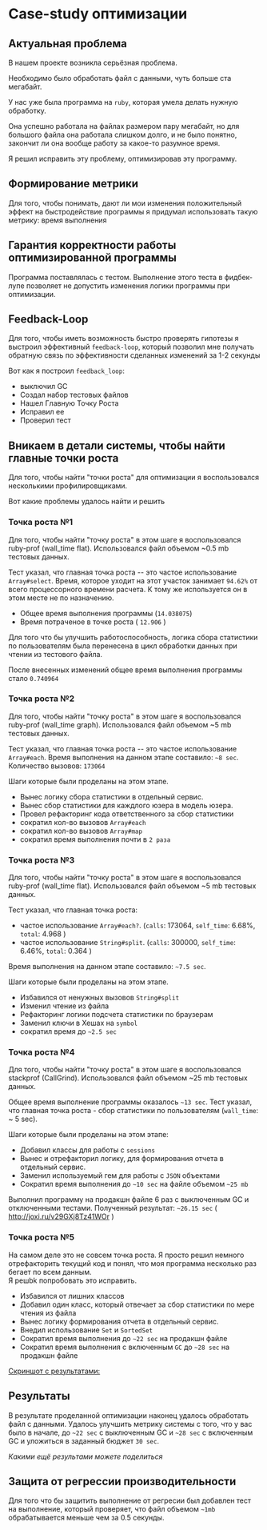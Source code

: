 # Case-study оптимизации

## Актуальная проблема
В нашем проекте возникла серьёзная проблема.

Необходимо было обработать файл с данными, чуть больше ста мегабайт.

У нас уже была программа на `ruby`, которая умела делать нужную обработку.

Она успешно работала на файлах размером пару мегабайт, но для большого файла она работала слишком долго, и не было понятно, закончит ли она вообще работу за какое-то разумное время.

Я решил исправить эту проблему, оптимизировав эту программу.

## Формирование метрики
Для того, чтобы понимать, дают ли мои изменения положительный эффект на быстродействие программы я придумал использовать такую метрику: время выполнения

## Гарантия корректности работы оптимизированной программы
Программа поставлялась с тестом. Выполнение этого теста в фидбек-лупе позволяет не допустить изменения логики программы при оптимизации.

## Feedback-Loop
Для того, чтобы иметь возможность быстро проверять гипотезы я выстроил эффективный `feedback-loop`, который позволил мне получать обратную связь по эффективности сделанных изменений за 1-2 секунды

Вот как я построил `feedback_loop`: 
- выключил GC 
- Создал набор тестовых файлов
- Нашел Главную Точку Роста
- Исправил ее
- Проверил тест

## Вникаем в детали системы, чтобы найти главные точки роста
Для того, чтобы найти "точки роста" для оптимизации я воспользовался несколькими профилировщиками.

Вот какие проблемы удалось найти и решить

### Точка роста №1 
Для того, чтобы найти "точку роста" в этом шаге я воспользовался ruby-prof (wall_time flat). Использовался файл объемом ~0.5 mb тестовых данных. 

Тест указал, что главная точка роста -- это частое использование `Array#select`. Время, которое уходит на этот участок занимает `94.62%` от всего процессорного времени расчета.
К тому же используется он в этом месте не по назначению. 

- Общее время выполнения программы (`14.038075`)
- Время потраченое в точке роста ( `12.906` )

Для того что бы улучшить работоспособность, логика сбора статистики по пользователям была перенесена в цикл обработки данных при чтении из тестового файла.

После внесенных изменений общее время выполнения программы стало `0.740964`

### Точка роста №2
Для того, чтобы найти "точку роста" в этом шаге я воспользовался ruby-prof (wall_time graph). Использовался файл объемом ~5 mb тестовых данных. 

Тест указал, что главная точка роста -- это частое использование `Array#each`.
Время выполнения на данном этапе составило: `~8 sec`. 
Количество вызовов: `173064`

Шаги которые были проделаны на этом этапе. 
- Вынес логику сбора статистики в отдельный сервис. 
- Вынес сбор статистики для каждлого юзера в модель юзера. 
- Провел рефакторинг кода ответственного за сбор статистики
- сократил кол-во вызовов `Array#each`
- сократил кол-во вызовов `Array#map`
- сократил время выполнения почти в `2 раза`

### Точка роста №3

Для того, чтобы найти "точку роста" в этом шаге я воспользовался ruby-prof (wall_time flat). Использовался файл объемом ~5 mb тестовых данных. 

Тест указал, что главная точка роста: 
- частое использование `Array#each?`. (`calls`: 173064, `self_time`: 6.68%, `total`: 4.968 ) 
- частое использование `String#split`. (`calls`: 300000, `self_time`: 6.46%, `total`: 0.364 )

Время выполнения на данном этапе составило: `~7.5 sec`. 

Шаги которые были проделаны на этом этапе. 
- Избавился от ненужных вызовов `String#split`
- Изменил чтение из файла 
- Рефакторинг логики подсчета статистики по браузерам
- Заменил ключи в Хешах на `symbol`
- сократил время до `~2.5 sec`

### Точка роста №4

Для того, чтобы найти "точку роста" в этом шаге я воспользовался stackprof (CallGrind). Использовался файл объемом ~25 mb тестовых данных. 

Общее время выполнение программы оказалось `~13 sec`.
Тест указал, что главная точка роста - сбор статистики по пользователям (`wall_time`: ~ 5 sec).

Шаги которые были проделаны на этом этапе:
- Добавил классы для работы с `sessions`
- Вынес и отрефакторил логику, для формирования отчета в отдельный сервис. 
- Заменил используемый гем для работы с `JSON` объектами 
- Сократил время выполнения до `~10 sec` на файле объемом `~25 mb`

Выполнил программу на продакшн файле 6 раз с выключенным GC и отключенными тестами. 
Полученный результат: `~26.15 sec` ( http://joxi.ru/v29GXj8Tz41WOr )
 
### Точка роста №5

На самом деле это не совсем точка роста. Я просто решил немного отрефакторить текущий код и понял, что моя программа несколько раз бегает по всем данным.  
Я решbk попробовать это исправить. 

- Избавился от лишних классов
- Добавил один класс, который отвечает за сбор статистики по мере чтения из файла 
- Вынес логику формирования отчета в отдельный сервис. 
- Внедил использование `Set` и `SortedSet`   
- Сократил время выполнения до `~22 sec` на продакшн файле 
- Сократил время выполнения с включенным `GC` до `~28 sec` на продакшн файле 

[Скриншот с результатами:](http://joxi.ru/p274bMyTWZWkOA)

 
## Результаты

В результате проделанной оптимизации наконец удалось обработать файл с данными. 
Удалось улучшить метрику системы с того, что у вас было в начале, до `~22 sec` с выключенным GC и `~28 sec` с включенным GC и уложиться в заданный бюджет `30 sec`.

*Какими ещё результами можете поделиться*

## Защита от регрессии производительности
Для того что бы защитить выполнение от регресии был добавлен тест на выполнение, который проверяет, что файл объемом `~1mb` обрабатывается меньше чем за 0.5 секунды.